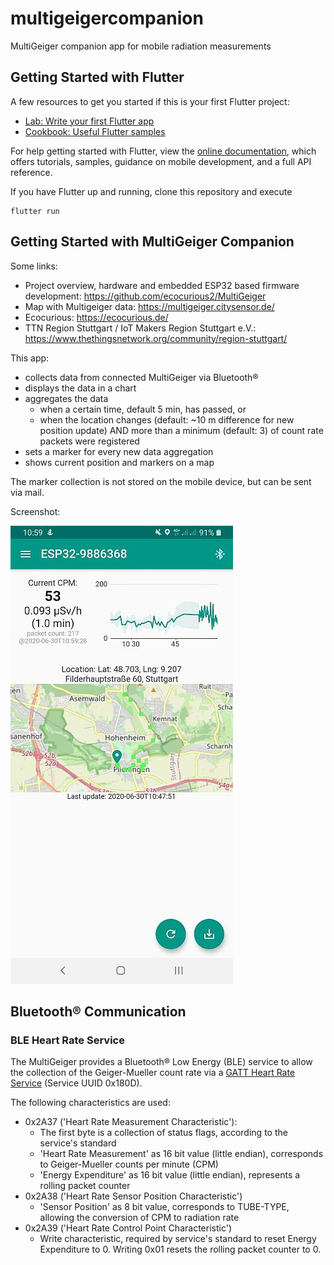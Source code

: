 # multigeigercompanion

MultiGeiger companion app for mobile radiation measurements

## Getting Started with Flutter

A few resources to get you started if this is your first Flutter project:

- [Lab: Write your first Flutter app](https://flutter.dev/docs/get-started/codelab)
- [Cookbook: Useful Flutter samples](https://flutter.dev/docs/cookbook)

For help getting started with Flutter, view the
[online documentation](https://flutter.dev/docs), which offers tutorials,
samples, guidance on mobile development, and a full API reference.

If you have Flutter up and running, clone this repository and execute

```
flutter run  
```


## Getting Started with MultiGeiger Companion

Some links:
* Project overview, hardware and embedded ESP32 based firmware development: https://github.com/ecocurious2/MultiGeiger
* Map with Multigeiger data: https://multigeiger.citysensor.de/
* Ecocurious: https://ecocurious.de/
* TTN Region Stuttgart / IoT Makers Region Stuttgart e.V.: https://www.thethingsnetwork.org/community/region-stuttgart/

This app:
* collects data from connected MultiGeiger via Bluetooth®
* displays the data in a chart
* aggregates the data
  * when a certain time, default 5 min, has passed, or
  * when the location changes (default: ~10 m difference for new position update) AND more than a minimum (default: 3) of count rate packets were registered
* sets a marker for every new data aggregation
* shows current position and markers on a map

The marker collection is not stored on the mobile device, but can be sent via mail.

Screenshot:

![Screenshot](doc/Screenshot_Companion_v0.9.0.jpg)



## Bluetooth® Communication
### BLE Heart Rate Service

The MultiGeiger provides a Bluetooth® Low Energy (BLE) service to allow the collection of the Geiger-Mueller count rate
via a [GATT Heart Rate Service](https://www.bluetooth.com/specifications/gatt/services/>) (Service UUID 0x180D).

The following characteristics are used:

- 0x2A37 ('Heart Rate Measurement Characteristic'):
  - The first byte is a collection of status flags, according to the service's standard
  - 'Heart Rate Measurement' as 16 bit value (little endian), corresponds to Geiger-Mueller counts per minute (CPM)
  - 'Energy Expenditure' as 16 bit value (little endian), represents a rolling packet counter
- 0x2A38 ('Heart Rate Sensor Position Characteristic')
  - 'Sensor Position' as 8 bit value, corresponds to TUBE-TYPE, allowing the conversion of CPM to radiation rate
- 0x2A39 ('Heart Rate Control Point Characteristic')
  - Write characteristic, required by service's standard to reset Energy Expenditure to 0. Writing 0x01 resets the rolling packet counter to 0.


